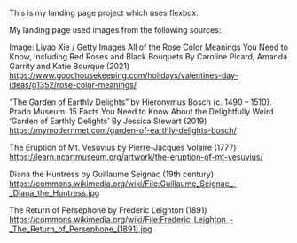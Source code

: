 This is my landing page project which uses flexbox.

My landing page used images from the following sources:

Image: Liyao Xie / Getty Images
All of the Rose Color Meanings You Need to Know, Including Red Roses and Black Bouquets
By Caroline Picard, Amanda Garrity and Katie Bourque (2021)
https://www.goodhousekeeping.com/holidays/valentines-day-ideas/g1352/rose-color-meanings/

“The Garden of Earthly Delights” by Hieronymus Bosch (c. 1490 – 1510). Prado Museum.
15 Facts You Need to Know About the Delightfully Weird ‘Garden of Earthly Delights’
By Jessica Stewart (2019)
https://mymodernmet.com/garden-of-earthly-delights-bosch/

The Eruption of Mt. Vesuvius by Pierre-Jacques Volaire (1777)
https://learn.ncartmuseum.org/artwork/the-eruption-of-mt-vesuvius/

Diana the Huntress by Guillaume Seignac (19th century)
https://commons.wikimedia.org/wiki/File:Guillaume_Seignac_-_Diana_the_Huntress.jpg

The Return of Persephone by Frederic Leighton (1891)
https://commons.wikimedia.org/wiki/File:Frederic_Leighton_-_The_Return_of_Persephone_(1891).jpg

